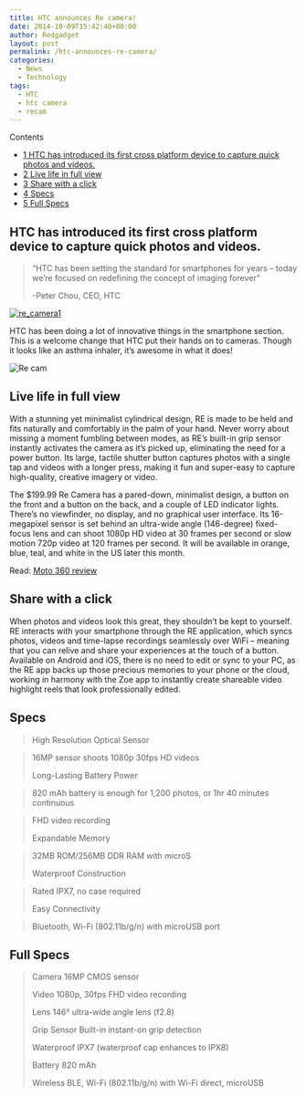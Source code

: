 ```yaml
---
title: HTC announces Re camera!
date: 2014-10-09T15:42:40+00:00
author: Redgadget
layout: post
permalink: /htc-announces-re-camera/
categories:
  - News
  - Technology
tags:
  - HTC
  - htc camera
  - recam
---
```

<div id="toc_container" class="no_bullets">
  <p class="toc_title">
    Contents
  </p>
  
  <ul class="toc_list">
    <li>
      <a href="#HTC_has_introduced_its_first_cross_platform_device_to_capture_quick_photos_and_videos"><span class="toc_number toc_depth_1">1</span> HTC has introduced its first cross platform device to capture quick photos and videos.</a>
    </li>
    <li>
      <a href="#Live_life_in_full_view"><span class="toc_number toc_depth_1">2</span> Live life in full view</a>
    </li>
    <li>
      <a href="#Share_with_a_click"><span class="toc_number toc_depth_1">3</span> Share with a click</a>
    </li>
    <li>
      <a href="#Specs"><span class="toc_number toc_depth_1">4</span> Specs</a>
    </li>
    <li>
      <a href="#Full_Specs"><span class="toc_number toc_depth_1">5</span> Full Specs</a>
    </li>
  </ul>
</div>

## <span id="HTC_has_introduced_its_first_cross_platform_device_to_capture_quick_photos_and_videos">HTC has introduced its first cross platform device to capture quick photos and videos.</span>

> &#8220;HTC has been setting the standard for smartphones for years &#8211; today we’re focused on redefining the concept of imaging forever&#8221;
> 
> -Peter Chou, CEO, HTC

[<img class="alignnone size-medium wp-image-238" src="http://i2.wp.com/redgadgets.com/wp-content/uploads/2014/10/re_camera1-414x300.jpeg?fit=414%2C300" alt="re_camera1" data-recalc-dims="1" />](/wp-content/uploads/2014/10/re_camera1.jpeg)

HTC has been doing a lot of innovative things in the smartphone section. This is a welcome change that HTC put their hands on to cameras. Though it looks like an asthma inhaler, it&#8217;s awesome in what it does!

![Re cam](https://lh3.googleusercontent.com/-zRP_l_c0Nxc/VDY1U5BLRvI/AAAAAAAAAC8/Q9OsZH5_iC8/w1024-h510-no/htc_recam2.jpg)

## <span id="Live_life_in_full_view">Live life in full view</span>

With a stunning yet minimalist cylindrical design, RE is made to be held and fits naturally and comfortably in the palm of your hand. Never worry about missing a moment fumbling between modes, as RE’s built-in grip sensor instantly activates the camera as it’s picked up, eliminating the need for a power button. Its large, tactile shutter button captures photos with a single tap and videos with a longer press, making it fun and super-easy to capture high-quality, creative imagery or video.

The $199.99 Re Camera has a pared-down, minimalist design, a button on the front and a button on the back, and a couple of LED indicator lights. There&#8217;s no viewfinder, no display, and no graphical user interface. Its 16-megapixel sensor is set behind an ultra-wide angle (146-degree) fixed-focus lens and can shoot 1080p HD video at 30 frames per second or slow motion 720p video at 120 frames per second. It will be available in orange, blue, teal, and white in the US later this month.

Read: <a href="http://redgadgets.com/moto-360-review/" target="_blank">Moto 360 review</a>

## <span id="Share_with_a_click">Share with a click</span>

When photos and videos look this great, they shouldn’t be kept to yourself. RE interacts with your smartphone through the RE application, which syncs photos, videos and time-lapse recordings seamlessly over WiFi – meaning that you can relive and share your experiences at the touch of a button. Available on Android and iOS, there is no need to edit or sync to your PC, as the RE app backs up those precious memories to your phone or the cloud, working in harmony with the Zoe app to instantly create shareable video highlight reels that look professionally edited.



## <span id="Specs">Specs</span>

> High Resolution Optical Sensor
  
> 16MP sensor shoots 1080p 30fps HD videos
> 
> Long-Lasting Battery Power
  
> 820 mAh battery is enough for 1,200 photos, or 1hr 40 minutes continuous
  
> FHD video recording
> 
> Expandable Memory
  
> 32MB ROM/256MB DDR RAM with microS
> 
> Waterproof Construction
  
> Rated IPX7, no case required
> 
> Easy Connectivity
  
> Bluetooth, Wi-Fi (802.11b/g/n) with microUSB port

## <span id="Full_Specs">Full Specs</span>

> Camera 16MP CMOS sensor
> 
> Video 1080p, 30fps FHD video recording
> 
> Lens 146° ultra-wide angle lens (f2.8)
> 
> Grip Sensor Built-in instant-on grip detection
> 
> Waterproof IPX7 (waterproof cap enhances to IPX8)
> 
> Battery 820 mAh
> 
> Wireless BLE, Wi-Fi (802.11b/g/n) with Wi-Fi direct, microUSB
